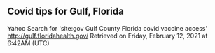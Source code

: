 ## Covid tips for Gulf, Florida

Yahoo Search for 'site:gov Gulf County Florida covid vaccine access'
http://gulf.floridahealth.gov/
Retrieved on Friday, February 12, 2021 at 6:42AM (UTC)